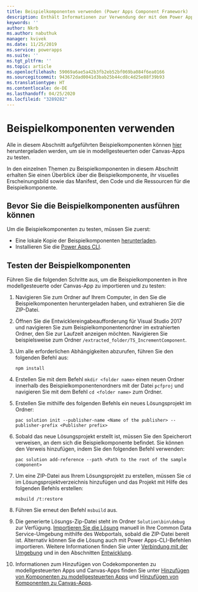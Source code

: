 ```yaml
---
title: Beispielkomponenten verwenden (Power Apps Component Framework) | Microsoft Docs
description: Enthält Informationen zur Verwendung der mit dem Power Apps Component Framework erstellten Beispielkomponenten in Ihren modellgesteuerten und Canvas-Apps
keywords: ''
author: Nkrb
ms.author: nabuthuk
manager: kvivek
ms.date: 11/25/2019
ms.service: powerapps
ms.suite: ''
ms.tgt_pltfrm: ''
ms.topic: article
ms.openlocfilehash: 59069a6ae5a42b3fb2eb52bf069ba084f6ea0166
ms.sourcegitcommit: 943672dad0041d3bab25b44cd8c4d25e88f39b93
ms.translationtype: HT
ms.contentlocale: de-DE
ms.lasthandoff: 04/25/2020
ms.locfileid: "3289282"
---
```

# <a name="how-to-use-the-sample-components"></a>Beispielkomponenten verwenden

Alle in diesem Abschnitt aufgeführten Beispielkomponenten können [hier](https://go.microsoft.com/fwlink/?linkid=2088525) heruntergeladen werden, um sie in modellgesteuerten oder Canvas-Apps zu testen.

In den einzelnen Themen zu Beispielkomponenten in diesem Abschnitt erhalten Sie einen Überblick über die Beispielkomponente, ihr visuelles Erscheinungsbild sowie das Manifest, den Code und die Ressourcen für die Beispielkomponente.

## <a name="before-you-can-try-the-sample-components"></a>Bevor Sie die Beispielkomponenten ausführen können

Um die Beispielkomponenten zu testen, müssen Sie zuerst:

- Eine lokale Kopie der Beispielkomponenten [herunterladen](https://go.microsoft.com/fwlink/?linkid=2088525).
- Installieren Sie die [Power Apps CLI](https://aka.ms/PowerAppsCLI).

## <a name="try-the-sample-components"></a>Testen der Beispielkomponenten

Führen Sie die folgenden Schritte aus, um die Beispielkomponenten in Ihre modellgesteuerte oder Canvas-App zu importieren und zu testen:

1. Navigieren Sie zum Ordner auf Ihrem Computer, in den Sie die Beispielkomponenten heruntergeladen haben, und extrahieren Sie die ZIP-Datei.  
1. Öffnen Sie die Entwicklereingabeaufforderung für Visual Studio 2017 und navigieren Sie zum Beispielkomponentenordner im extrahierten Ordner, den Sie zur Laufzeit anzeigen möchten. Navigieren Sie beispielsweise zum Ordner `/extracted_folder/TS_IncrementComponent`.
1. Um alle erforderlichen Abhängigkeiten abzurufen, führen Sie den folgenden Befehl aus:
    ```CLI
    npm install
    ```
1. Erstellen Sie mit dem Befehl `mkdir <folder name>` einen neuen Ordner innerhalb des Beispielkomponentenordners mit der Datei `pcfproj` und navigieren Sie mit dem Befehl `cd <folder name>` zum Ordner. 
1. Erstellen Sie mithilfe des folgenden Befehls ein neues Lösungsprojekt im Ordner:
    ```CLI
    pac solution init --publisher-name <Name of the publisher> --publisher-prefix <Publisher prefix>
    ```
1. Sobald das neue Lösungsprojekt erstellt ist, müssen Sie den Speicherort verweisen, an dem sich die Beispielkomponente befindet. Sie können den Verweis hinzufügen, indem Sie den folgenden Befehl verwenden:
    ```CLI
    pac solution add-reference --path <Path to the root of the sample component>
    ```
1. Um eine ZIP-Datei aus Ihrem Lösungsprojekt zu erstellen, müssen Sie `cd` im Lösungsprojektverzeichnis hinzufügen und das Projekt mit Hilfe des folgenden Befehls erstellen:
    
     ```CLI
     msbuild /t:restore
    ```
1. Führen Sie erneut den Befehl `msbuild` aus.
1. Die generierte Lösungs-Zip-Datei steht im Ordner `Solution\bin\debug` zur Verfügung. [Importieren Sie die Lösung](/powerapps/maker/common-data-service/import-update-export-solutions) manuell in Ihre Common Data Service-Umgebung mithilfe des Webportals, sobald die ZIP-Datei bereit ist. Alternativ können Sie die Lösung auch mit Power Apps-CLI-Befehlen importieren. Weitere Informationen finden Sie unter [Verbindung mit der Umgebung](https://docs.microsoft.com/powerapps/developer/component-framework/import-custom-controls#connecting-to-your-environment) und in den Abschnitten [Entwicklung](https://docs.microsoft.com/powerapps/developer/component-framework/import-custom-controls#deploying-code-components).
1. Informationen zum Hinzufügen von Codekomponenten zu modellgesteuerten Apps und Canvas-Apps finden Sie unter [Hinzufügen von Komponenten zu modellgesteuerten Apps](https://docs.microsoft.com/powerapps/developer/component-framework/add-custom-controls-to-a-field-or-entity) und [Hinzufügen von Komponenten zu Canvas-Apps](https://docs.microsoft.com/powerapps/developer/component-framework/component-framework-for-canvas-apps#add-components-to-a-canvas-app).
